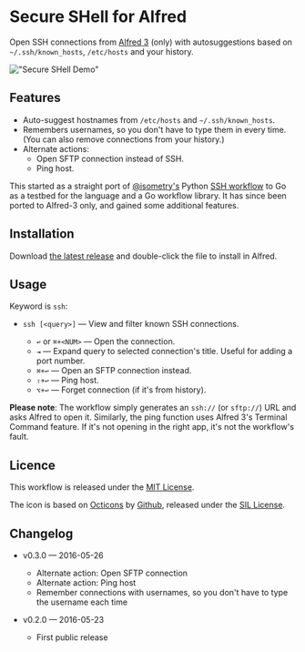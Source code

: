 Secure SHell for Alfred
=======================

Open SSH connections from [Alfred 3][alfredapp] (only) with autosuggestions based on `~/.ssh/known_hosts`, `/etc/hosts` and your history.

!["Secure SHell Demo"][demo]
<!-- !["Secure SHell Demo"](./demo.gif) -->


Features
--------

- Auto-suggest hostnames from `/etc/hosts` and `~/.ssh/known_hosts`.
- Remembers usernames, so you don't have to type them in every time. (You can also remove connections from your history.)
- Alternate actions:
  - Open SFTP connection instead of SSH.
  - Ping host.

This started as a straight port of [@isometry's][isometry] Python [SSH workflow][ssh-breathe] to Go as a testbed for the language and a Go workflow library. It has since been ported to Alfred-3 only, and gained some additional features.


Installation
------------

Download [the latest release][gh-releases] and double-click the file to install in Alfred.


Usage
-----

Keyword is `ssh`:

- `ssh [<query>]` — View and filter known SSH connections.

  - `↩` or `⌘+<NUM>` — Open the connection.
  - `⇥` — Expand query to selected connection's title. Useful for adding a port number.
  - `⌘+↩` — Open an SFTP connection instead.
  - `⇧+↩` — Ping host.
  - `⌥+↩` — Forget connection (if it's from history).

**Please note**: The workflow simply generates an `ssh://` (or `sftp://`) URL and asks Alfred to open it. Similarly, the ping function uses Alfred 3's Terminal Command feature. If it's not opening in the right app, it's not the workflow's fault.



Licence
-------

This workflow is released under the [MIT License][mit].

The icon is based on [Octicons][octicons] by [Github][gh], released under the [SIL License][sil].


Changelog
---------

- v0.3.0 — 2016-05-26
  - Alternate action: Open SFTP connection
  - Alternate action: Ping host
  - Remember connections with usernames, so you don't have to type the username each time

- v0.2.0 — 2016-05-23
  - First public release


[alfredapp]: https://www.alfredapp.com/
[demo]: https://raw.githubusercontent.com/deanishe/alfred-ssh/master/demo.gif
[octicons]: https://octicons.github.com/
[gh]: https://github.com/
[gh-releases]: https://github.com/deanishe/alfred-ssh/releases/latest
[isometry]: https://github.com/isometry
[ssh-breathe]: https://github.com/isometry/alfredworkflows/tree/master/net.isometry.alfred.ssh
[mit]: ./LICENCE.txt
[sil]: http://scripts.sil.org/OFL
